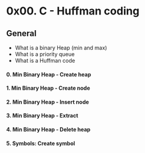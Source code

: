 # 0x00. C - Huffman coding

## General
 - What is a binary Heap (min and max)
 - What is a priority queue
 - What is a Huffman code

#### 0. Min Binary Heap - Create heap
#### 1. Min Binary Heap - Create node
#### 2. Min Binary Heap - Insert node
#### 3. Min Binary Heap - Extract
#### 4. Min Binary Heap - Delete heap
#### 5. Symbols: Create symbol
#### 
#### 
#### 
#### 
